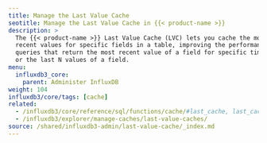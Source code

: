 ```yaml
---
title: Manage the Last Value Cache
seotitle: Manage the Last Value Cache in {{< product-name >}}
description: >
  The {{< product-name >}} Last Value Cache (LVC) lets you cache the most
  recent values for specific fields in a table, improving the performance of
  queries that return the most recent value of a field for specific time series
  or the last N values of a field. 
menu:
  influxdb3_core:
    parent: Administer InfluxDB
weight: 104
influxdb3/core/tags: [cache]
related:
  - /influxdb3/core/reference/sql/functions/cache/#last_cache, last_cache SQL function
  - /influxdb3/explorer/manage-caches/last-value-caches/
source: /shared/influxdb3-admin/last-value-cache/_index.md
---
```


<!-- The content for this page is located at
// SOURCE content/shared/influxdb3-admin/last-value-cache/_index.md
-->
